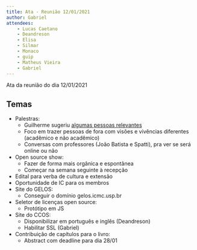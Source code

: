 ```yaml
---
title: Ata - Reunião 12/01/2021
author: Gabriel
attendees:
    - Lucas Caetano
    - Deandreson
    - Elisa
    - Silmar
    - Monaco
    - guip
    - Matheus Vieira
    - Gabriel
---
```


Ata da reunião do dia 12/01/2021

## Temas
- Palestras:
    - Guilherme sugeriu [algumas pessoas relevantes](https://docs.google.com/spreadsheets/d/1PPaTH8fwGTOJeoivET4uOxAVZLsT2aMWkbPZ869MVMk/edit?usp=sharing)
    - Foco em trazer pessoas de fora com visões e vivências diferentes (acadêmico e não acadêmico)
    - Conversas com professores (João Batista e Spatti), pra ver se será online ou não
- Open source show:
    - Fazer de forma mais orgânica e espontânea
    - Começar na semana seguinte à recepção
- Edital para verba de cultura e extensão
- Oportunidade de IC para os membros
- Site do GELOS:
    - Conseguir o domínio gelos.icmc.usp.br
- Seletor de licenças open source:
    - Protótipo em JS
- Site do CCOS:
    - Disponibilizar em português e inglês (Deandreson)
    - Habilitar SSL (Gabriel)
- Contribuição de capítulos para o livro:
    - Abstract com deadline para dia 28/01
